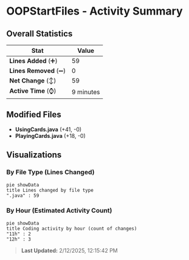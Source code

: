 # OOPStartFiles - Activity Summary 

## Overall Statistics

| Stat                   | Value                                                             |
| ---------------------- | ----------------------------------------------------------------- |
| **Lines Added** (➕)   | 59                                          |
| **Lines Removed** (➖) | 0                                        |
| **Net Change** (↕)    | 59                |
| **Active Time** (⌚)   | 9 minutes |


## Modified Files
- **UsingCards.java** (+41, -0)
- **PlayingCards.java** (+18, -0)

## Visualizations

### By File Type (Lines Changed)

```mermaid
pie showData
title Lines changed by file type
".java" : 59
```

### By Hour (Estimated Activity Count)

```mermaid
pie showData
title Coding activity by hour (count of changes)
"11h" : 2
"12h" : 3
```


> **Last Updated:** 2/12/2025, 12:15:42 PM